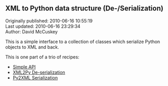 ## XML to Python data structure (De-/Serialization)  
Originally published: 2010-06-16 10:55:19  
Last updated: 2010-06-16 23:29:34  
Author: David McCuskey  
  
This is a simple interface to a collection of classes which serialize Python objects to XML and back.

This is one part of a trio of recipes:

* [Simple API](http://code.activestate.com/recipes/577266)
* [XML2Py De-serialization](http://code.activestate.com/recipes/577267)
* [Py2XML Serialization](http://code.activestate.com/recipes/577268)

